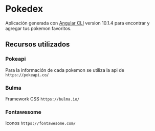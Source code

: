 # Pokedex

Aplicación generada con [Angular CLI](https://github.com/angular/angular-cli) version 10.1.4 para encontrar y agregar tus pokemon favoritos.

## Recursos utilizados

### Pokeapi

Para la información de cada pokemon se utiliza la api de `https://pokeapi.co/`

### Bulma

Framework CSS `https://bulma.io/`

### Fontawesome

Iconos `https://fontawesome.com/`

